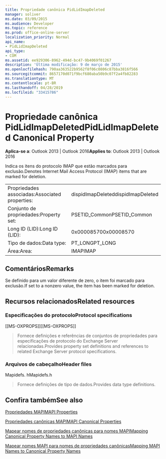 ```yaml
---
title: Propriedade canônica PidLidImapDeleted
manager: soliver
ms.date: 03/09/2015
ms.audience: Developer
ms.topic: reference
ms.prod: office-online-server
localization_priority: Normal
api_name:
- PidLidImapDeleted
api_type:
- COM
ms.assetid: ee929306-8962-494d-bc47-9b4069f01267
description: 'Última modificação: 9 de março de 2015'
ms.openlocfilehash: 790aa363522b9562f8f06c0806c87bba3816f566
ms.sourcegitcommit: 8657170d071f9bcf680aba50b9c07f2a4fb82283
ms.translationtype: MT
ms.contentlocale: pt-BR
ms.lasthandoff: 04/28/2019
ms.locfileid: "33415786"
---
```

# <a name="pidlidimapdeleted-canonical-property"></a><span data-ttu-id="af6c6-103">Propriedade canônica PidLidImapDeleted</span><span class="sxs-lookup"><span data-stu-id="af6c6-103">PidLidImapDeleted Canonical Property</span></span>

  
  
<span data-ttu-id="af6c6-104">**Aplica-se a**: Outlook 2013 | Outlook 2016</span><span class="sxs-lookup"><span data-stu-id="af6c6-104">**Applies to**: Outlook 2013 | Outlook 2016</span></span> 
  
<span data-ttu-id="af6c6-105">Indica os itens do protocolo IMAP que estão marcados para exclusão.</span><span class="sxs-lookup"><span data-stu-id="af6c6-105">Denotes Internet Mail Access Protocol (IMAP) items that are marked for deletion.</span></span>
  
|||
|:-----|:-----|
|<span data-ttu-id="af6c6-106">Propriedades associadas:</span><span class="sxs-lookup"><span data-stu-id="af6c6-106">Associated properties:</span></span>  <br/> |<span data-ttu-id="af6c6-107">dispidImapDeleted</span><span class="sxs-lookup"><span data-stu-id="af6c6-107">dispidImapDeleted</span></span>  <br/> |
|<span data-ttu-id="af6c6-108">Conjunto de propriedades:</span><span class="sxs-lookup"><span data-stu-id="af6c6-108">Property set:</span></span>  <br/> |<span data-ttu-id="af6c6-109">PSETID_Common</span><span class="sxs-lookup"><span data-stu-id="af6c6-109">PSETID_Common</span></span>  <br/> |
|<span data-ttu-id="af6c6-110">Long ID (LID):</span><span class="sxs-lookup"><span data-stu-id="af6c6-110">Long ID (LID):</span></span>  <br/> |<span data-ttu-id="af6c6-111">0x00008570</span><span class="sxs-lookup"><span data-stu-id="af6c6-111">0x00008570</span></span>  <br/> |
|<span data-ttu-id="af6c6-112">Tipo de dados:</span><span class="sxs-lookup"><span data-stu-id="af6c6-112">Data type:</span></span>  <br/> |<span data-ttu-id="af6c6-113">PT_LONG</span><span class="sxs-lookup"><span data-stu-id="af6c6-113">PT_LONG</span></span>  <br/> |
|<span data-ttu-id="af6c6-114">Área:</span><span class="sxs-lookup"><span data-stu-id="af6c6-114">Area:</span></span>  <br/> |<span data-ttu-id="af6c6-115">IMAP</span><span class="sxs-lookup"><span data-stu-id="af6c6-115">IMAP</span></span>  <br/> |
   
## <a name="remarks"></a><span data-ttu-id="af6c6-116">Comentários</span><span class="sxs-lookup"><span data-stu-id="af6c6-116">Remarks</span></span>

<span data-ttu-id="af6c6-117">Se definido para um valor diferente de zero, o item foi marcado para exclusão.</span><span class="sxs-lookup"><span data-stu-id="af6c6-117">If set to a nonzero value, the item has been marked for deletion.</span></span>
  
## <a name="related-resources"></a><span data-ttu-id="af6c6-118">Recursos relacionados</span><span class="sxs-lookup"><span data-stu-id="af6c6-118">Related resources</span></span>

### <a name="protocol-specifications"></a><span data-ttu-id="af6c6-119">Especificações do protocolo</span><span class="sxs-lookup"><span data-stu-id="af6c6-119">Protocol specifications</span></span>

<span data-ttu-id="af6c6-120">[[MS-OXPROPS]]</span><span class="sxs-lookup"><span data-stu-id="af6c6-120">[[MS-OXPROPS]]</span></span> 
  
> <span data-ttu-id="af6c6-121">Fornece definições e referências de conjuntos de propriedades para especificações de protocolo do Exchange Server relacionadas.</span><span class="sxs-lookup"><span data-stu-id="af6c6-121">Provides property set definitions and references to related Exchange Server protocol specifications.</span></span>
    
### <a name="header-files"></a><span data-ttu-id="af6c6-122">Arquivos de cabeçalho</span><span class="sxs-lookup"><span data-stu-id="af6c6-122">Header files</span></span>

<span data-ttu-id="af6c6-123">Mapidefs. h</span><span class="sxs-lookup"><span data-stu-id="af6c6-123">Mapidefs.h</span></span>
  
> <span data-ttu-id="af6c6-124">Fornece definições de tipo de dados.</span><span class="sxs-lookup"><span data-stu-id="af6c6-124">Provides data type definitions.</span></span>
    
## <a name="see-also"></a><span data-ttu-id="af6c6-125">Confira também</span><span class="sxs-lookup"><span data-stu-id="af6c6-125">See also</span></span>



[<span data-ttu-id="af6c6-126">Propriedades MAPI</span><span class="sxs-lookup"><span data-stu-id="af6c6-126">MAPI Properties</span></span>](mapi-properties.md)
  
[<span data-ttu-id="af6c6-127">Propriedades canônicas MAPI</span><span class="sxs-lookup"><span data-stu-id="af6c6-127">MAPI Canonical Properties</span></span>](mapi-canonical-properties.md)
  
[<span data-ttu-id="af6c6-128">Mapear nomes de propriedades canônicas para nomes MAPI</span><span class="sxs-lookup"><span data-stu-id="af6c6-128">Mapping Canonical Property Names to MAPI Names</span></span>](mapping-canonical-property-names-to-mapi-names.md)
  
[<span data-ttu-id="af6c6-129">Mapear nomes MAPI para nomes de propriedades canônicas</span><span class="sxs-lookup"><span data-stu-id="af6c6-129">Mapping MAPI Names to Canonical Property Names</span></span>](mapping-mapi-names-to-canonical-property-names.md)

